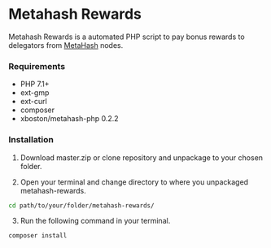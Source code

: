 # Metahash Rewards
Metahash Rewards is a automated PHP script to pay bonus rewards to delegators from [MetaHash](https://metahash.org ) nodes.

### Requirements

- PHP 7.1+
- ext-gmp
- ext-curl
- composer
- xboston/metahash-php 0.2.2

### Installation

1. Download master.zip or clone repository and unpackage to your chosen folder.

2. Open your terminal and change directory to where you unpackaged metahash-rewards.

```bash
cd path/to/your/folder/metahash-rewards/
```

3. Run the following command in your terminal.

```bash
composer install
```

